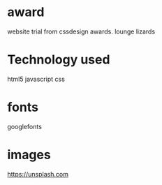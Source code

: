 # award
website trial from cssdesign awards.
lounge lizards
# Technology used
html5
javascript
css
# fonts
googlefonts
# images
https://unsplash.com
